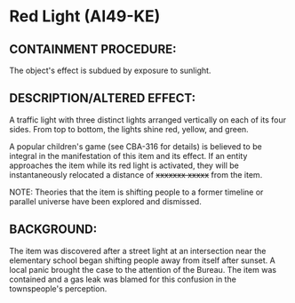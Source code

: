 # Red Light (AI49-KE)

## CONTAINMENT PROCEDURE:

The object's effect is subdued by exposure to sunlight.

## DESCRIPTION/ALTERED EFFECT:

A traffic light with three distinct lights arranged vertically on each of its four sides. From top to bottom, the lights shine red, yellow, and green.

A popular children's game (see CBA-316 for details) is believed to be integral in the manifestation of this item and its effect. If an entity approaches the item while its red light is activated, they will be instantaneously relocated a distance of ~~xxxxxxx xxxxx~~ from the item.

NOTE: Theories that the item is shifting people to a former timeline or parallel universe have been explored and dismissed.

## BACKGROUND:

The item was discovered after a street light at an intersection near the elementary school began shifting people away from itself after sunset. A local panic brought the case to the attention of the Bureau. The item was contained and a gas leak was blamed for this confusion in the townspeople's perception.

